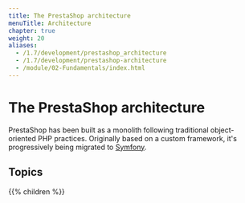 ```yaml
---
title: The PrestaShop architecture
menuTitle: Architecture
chapter: true
weight: 20
aliases:
  - /1.7/development/prestashop_architecture
  - /1.7/development/prestashop-architecture
  - /module/02-Fundamentals/index.html
---
```


# The PrestaShop architecture

PrestaShop has been built as a monolith following traditional object-oriented PHP practices. Originally based on a custom framework, it's progressively being migrated to [Symfony](https://symfony.com/).

## Topics

{{% children %}}
